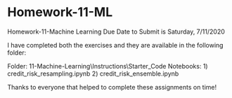 # Homework-11-ML
Homework-11-Machine Learning
Due Date to Submit is Saturday, 7/11/2020

I have completed both the exercises and they are available in the following folder:


  Folder:      11-Machine-Learning\Instructions\Starter_Code
Notebooks:
    1) credit_risk_resampling.ipynb
    2) credit_risk_ensemble.ipynb

Thanks to everyone that helped to complete these assignments on time!